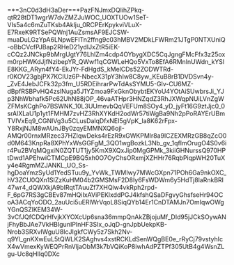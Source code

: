 =*=3nC0d3dH3aDer==*PazFNJmxDQlihZPkq-qtR28tDT1wgrW7dvZMZJuWOC_UOXTUOw1SeT-VIs5a4c6mZuTKsb4Aklju_0RCPErKpykviVLuX-E7RxeK9RTSePQWnj1AuZsmsAF9EJCSW-muaDuLGzYpA6LNpwEFITn2ffng9c03hMBV2MDkLFWRm21JTgP0NTXUniQ-oBbCVcfPJBap2RHeD21ydIJxZtR5iEK-cCQz2JNCkp9bMrgUgtY76LhlZm4cdp4OYbygXDC5CqJgngFMcFfx3z25oxm0rpHWKdJjfNzibepYR_QWwf1qCGWLeHQo5VxTo8EfA6RMnlnUWdn_kYSlE8KKG_ARyn4fY4-EkJYr-FdHgdS_kMelCDs52ZODWTRd-r0KOV23gbjPX7KCIUz6P-NbecX31pY3hIw8C8yw_KEuB8rB1DVDSvn4y-_ZvE4JebJCFk32p3fm_U5RDEihrarPwTdAsSYMU5-Glv-CU6MZ-dBpfRSBPvHQ4zslNuga5J1YZmoa9FxGknObybtEKYoU4YOtAiSUwbrsJi_YJp3NhWbhafk5Pc62UhN88jOP_46vaATHpr3HNZqdZ3RhJXWqpNUiLVnZgWZFMsKCghPo7BSWNK_10L3UUmevbQqVEFUm8SOy4_yD_jyFt16G9ztJjc0_0srAlXLaU1p1yt1FMHM7zvHZ3RhXYKdH2odWr57tiWgBa9Nh2pPoRAYErUBmTVIVxEq9_CGNlVg3u5CLusDalqDfxNEI5gVpK_la8K62rFpx-Y8RxjNJM8wAUnJBy0zqyEMMNXQ6ojI-AMQr00rnxMRzec37HZIqwDeks4rEzR9xGWKPMlr8a9lCZEXMRzGB8qZcO0d0M643KnpRa8XPhYxWsGGFgM_3QO1wgBozkL3Nb_gv_1qfImOrugO4S0v6ir4Pu2BVqMQgxiN0ZQTUT1jy5KmX9XQxJip0MgGPMk_3kiiGHNurssQ970HPtDwd1APEhwiCTMCpE9BQ5xh0O7OyChsORxmjXZHHr76RqbPiqpWH20TuXy4e4RgmMZJANKL_UO_Ss-hgDoaYmzSyUd1YedSTuu9y_YvWk_TWMIwy7MWcGXpn71POh6Ga9nkOXC_hV3ZCU0QXn1SlZzKuHM04b2GMSMsF2D8Iy6FsWDWm6y5HdTj8laRnkBRl47wr4_dQWXkjA9bIRqtTAuuZf7XHQiw4vkRph2rpd-F_6pG7RS3gCBEv87mHQiIxAViPEKlxddPGJ4kfshQSaDFgvyGhsfseHr94OCoA3ACqYoODO_2auUci5uERlWrVqoL8SiqQYb14Er1CnDTAMJn7OmIqwOWgYGnQSZlKEM34W-3vCfJQfCDQrHfvjkXYOXcUp6sna36mmpQnAkZBjojuMf_DId95jJCkSOywANjFhyBbJAe7VkHBIgunIPInHF3SIx_oJqD-gnJpbUekpKB-Nrob3SRXvlWguU8IcJIgkfCWy5z7Skh2Nv-q9Yl_gnKXwEuL5tQWLK2SAghvs4xstRCKLdSenWQgBE0e_rRyCj79vstyhIcX4wVmexKyWEQPrRnVljaObM3k7bVQiKoP8iwhAdPZTPf305UtB4g4WsnZLgu-Uc8qHIlq0DXc